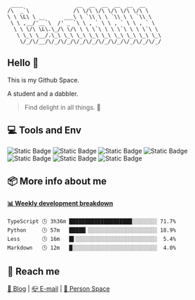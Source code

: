```
 ____                 __  __  __  __  __  __     
/\  _`\              /\ \/\ \/\ \/\ \/\ \/\ \    
\ \ \L\ \ __      ___\ \ `\\ \ \ `\\ \ \ `\\ \   
 \ \ ,__/'__`\  /' _ `\ \ , ` \ \ , ` \ \ , ` \  
  \ \ \/\ \L\.\_/\ \/\ \ \ \`\ \ \ \`\ \ \ \`\ \ 
   \ \_\ \__/.\_\ \_\ \_\ \_\ \_\ \_\ \_\ \_\ \_\
    \/_/\/__/\/_/\/_/\/_/\/_/\/_/\/_/\/_/\/_/\/_/
```                                              
## Hello 👋 
This is my Github Space.

A student and a dabbler.

>Find delight in all things. 🎈

## 💻 Tools and Env
![Static Badge](https://img.shields.io/badge/Arch%20Linux-1793D1?style=for-the-badge&logo=archlinux&logoColor=white)
![Static Badge](https://img.shields.io/badge/Hyprland-0081c6?style=for-the-badge&logo=hyprland&logoColor=white)
![Static Badge](https://img.shields.io/badge/ZSH-f15a24?style=for-the-badge&logo=zsh&logoColor=white)
![Static Badge](https://img.shields.io/badge/Git-f14e32?style=for-the-badge&logo=git&logoColor=white)
![Static Badge](https://img.shields.io/badge/neovim-5fb950?style=for-the-badge&logo=neovim&logoColor=white)
![Static Badge](https://img.shields.io/badge/IntelliJ%20IDEA-000000?style=for-the-badge&logo=intellijidea&logoColor=white)
![Static Badge](https://img.shields.io/badge/Visual%20Studio%20Code-0078d4?style=for-the-badge&logo=visualstudiocode&logoColor=white)


## 📦 More info about me

 <!-- waka-box start -->
#### <a href="https://gist.github.com/c62758feefdb58de7b433134a0ea9d41" target="_blank">📊 Weekly development breakdown</a>
```text
TypeScript 🕓 3h36m ████████████████████░░░░░░░░ 71.7%
Python     🕓 57m   █████▎░░░░░░░░░░░░░░░░░░░░░░ 18.9%
Less       🕓 16m   █▌░░░░░░░░░░░░░░░░░░░░░░░░░░  5.4%
Markdown   🕓 12m   █░░░░░░░░░░░░░░░░░░░░░░░░░░░  4.0%
```
<!-- Powered by https://github.com/YouEclipse/waka-box-go . -->
<!-- waka-box end -->

## 📱 Reach me
[📖 Blog](https://panp.cc "Blog")
 | 
[📪 E-mail](mailto:me@panp.cc)
 | 
[🔗 Person Space](https://luckier.top "Person Space")
